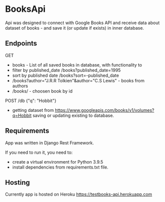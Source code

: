 # BooksApi

Api was designed to connect with Google Books API and receive data about dataset of books - and save it (or update if exists) in inner database.

## Endpoints

GET
* books - List of all saved books in database, with functionality to
* filter by published_date /books?published_date=1995
* sort by published date /books?sort=-published_date
* /books?author="J.R.R Tolkien"&author="C.S Lewis" - books from authors
* /books/<bookId> - choosen book by id

POST /db {"q": "Hobbit"} 
* getting dataset from https://www.googleapis.com/books/v1/volumes?q=Hobbit
saving or updating existing to database.

## Requirements

App was written in Django Rest Framework.

If you need to run it, you need to:
* create a virtual environment for Python 3.9.5
* install dependencies from requirements.txt file.

## Hosting

Currently app is hosted on Heroku
https://testbooks-api.herokuapp.com